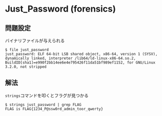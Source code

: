 # Just_Password (forensics)

## 問題設定
バイナリファイルが与えられる
```
$ file just_password
just_password: ELF 64-bit LSB shared object, x86-64, version 1 (SYSV), dynamically linked, interpreter /lib64/ld-linux-x86-64.so.2, BuildID[sha1]=e990f2bb14ee6e4e795426f11da51bf989ef1152, for GNU/Linux 3.2.0, not stripped
```

## 解法
`strings`コマンドを叩くとフラグが見つかる

```
$ strings just_password | grep FLAG
FLAG is FLAG{1234_P@ssw0rd_admin_toor_qwerty}
```
